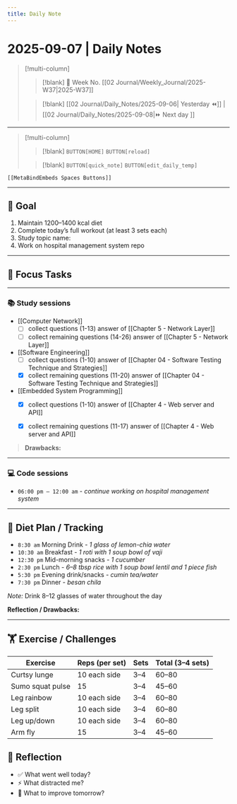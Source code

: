 ```yaml
---
title: Daily Note
---
```


# 2025-09-07 | Daily Notes

> [!multi-column]
> 
>> [!blank]
>> 📅 Week No. [[02 Journal/Weekly_Journal/2025-W37|2025-W37]]
>
>> [!blank]
>> [[02 Journal/Daily_Notes/2025-09-06| Yesterday ⏪]] |  [[02 Journal/Daily_Notes/2025-09-08|⏩ Next day ]]

---

> [!multi-column]
>
>> [!blank]
>> `BUTTON[HOME]` 
>> `BUTTON[reload]`
>
>> [!blank]
>> `BUTTON[quick_note]` 
>> `BUTTON[edit_daily_temp]` 
 
 ```meta-bind-embed
 [[MetaBindEmbeds Spaces Buttons]]
 ```
 
---

## 🎯 Goal

1. Maintain 1200–1400 kcal diet  
2. Complete today’s full workout (at least 3 sets each)  
3. Study topic name:  
4. Work on hospital management system repo  

---

## 🎯 Focus Tasks

---

### 📚 Study sessions

- [[Computer Network]] 
	- [ ] collect questions (1-13) answer of [[Chapter 5 - Network Layer]]
	- [ ] collect remaining questions (14-26) answer of [[Chapter 5 - Network Layer]]
- [[Software Engineering]] 
	- [ ] collect questions (1-10) answer of [[Chapter 04 - Software Testing Technique and Strategies]]
	- [x] collect remaining questions (11-20) answer of [[Chapter 04 - Software Testing Technique and Strategies]]
- [[Embedded System Programming]] 
	- [x] collect questions (1-10) answer of [[Chapter 4 - Web server and API]]
	- [x] collect remaining questions (11-17) answer of [[Chapter 4 - Web server and API]]


> **Drawbacks:**

---

### 💻 Code sessions

- `06:00 pm – 12:00 am` - _continue working on hospital management system_

---

## 🌅 Diet Plan / Tracking

- `8:30 am` Morning Drink - _1 glass of lemon-chia water_  
- `10:30 am` Breakfast - _1 roti with 1 soup bowl of vaji_  
- `12:30 pm` Mid-morning snacks - _1 cucumber_  
- `2:30 pm` Lunch - _6–8 tbsp rice with 1 soup bowl lentil and 1 piece fish_  
- `5:30 pm` Evening drink/snacks - _cumin tea/water_  
- `7:30 pm` Dinner - _besan chila_  

_Note:_ Drink 8–12 glasses of water throughout the day  

**Reflection / Drawbacks:**  

---

## 🏋️ Exercise / Challenges

| Exercise         | Reps (per set) | Sets | Total (3–4 sets) |
|------------------|----------------|------|------------------|
| Curtsy lunge     | 10 each side   | 3–4  | 60–80            |
| Sumo squat pulse | 15             | 3–4  | 45–60            |
| Leg rainbow      | 10 each side   | 3–4  | 60–80            |
| Leg split        | 10 each side   | 3–4  | 60–80            |
| Leg up/down      | 10 each side   | 3–4  | 60–80            |
| Arm fly          | 15             | 3–4  | 45–60            |

## 📓 Reflection

- ✅ What went well today?  
- ⚡ What distracted me?  
- 🎯 What to improve tomorrow?  
